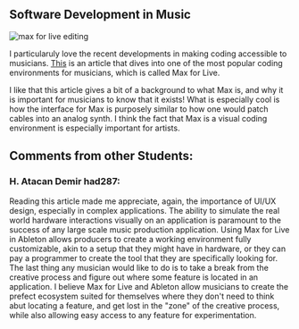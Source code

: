 ## Software Development in Music

![max for live editing](https://cdn.shopify.com/s/files/1/0009/4362/0155/files/screenshot-max-for-live-editing_jpg_large.png?v=1584918639)

I particularuly love the recent developments in making coding accessible to musicians. [This](https://riemannkollektion.com/blogs/techno-producer-knowledge-hub/max-for-live-the-techno-producers-guide) is an article that dives into one of the most popular coding environments for musicians, which is called Max for Live.

I like that this article gives a bit of a background to what Max is, and why it is important for musicians to know that it exists! What is especially cool is how the interface for Max is purposely similar to how one would patch cables into an analog synth. I think the fact that Max is a visual coding environment is especially important for artists.

## Comments from other Students:

### H. Atacan Demir had287:
Reading this article made me appreciate, again, the importance of UI/UX design, especially in complex applications. The ability to simulate the real world hardware interactions visually on an application is paramount to the success of any large scale music production application. Using Max for Live in Ableton allows producers to create a working environment fully customizable, akin to a setup that they might have in hardware, or they can pay a programmer to create the tool that they are specifically looking for.
<br/>
The last thing any musician would like to do is to take a break from the creative process and figure out where some feature is located in an application. I believe Max for Live and Ableton allow musicians to create the prefect ecosystem suited for themselves where they don't need to think abut locating a feature, and get lost in the "zone" of the creative process, while also allowing easy access to any feature for experimentation.
